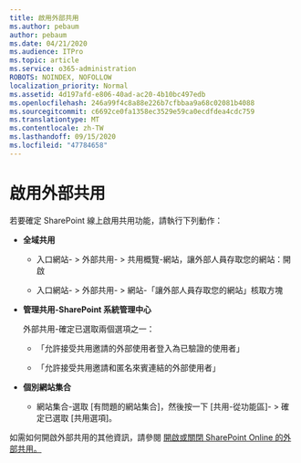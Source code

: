 ```yaml
---
title: 啟用外部共用
ms.author: pebaum
author: pebaum
ms.date: 04/21/2020
ms.audience: ITPro
ms.topic: article
ms.service: o365-administration
ROBOTS: NOINDEX, NOFOLLOW
localization_priority: Normal
ms.assetid: 4d197afd-e806-40ad-ac20-4b10bc497edb
ms.openlocfilehash: 246a99f4c8a88e226b7cfbbaa9a68c02081b4088
ms.sourcegitcommit: c6692ce0fa1358ec3529e59ca0ecdfdea4cdc759
ms.translationtype: MT
ms.contentlocale: zh-TW
ms.lasthandoff: 09/15/2020
ms.locfileid: "47784658"
---
```

# <a name="enable-external-sharing"></a>啟用外部共用

 若要確定 SharePoint 線上啟用共用功能，請執行下列動作：
  
- **全域共用**
    
  - 入口網站- \> 外部共用- \> 共用概覽-網站，讓外部人員存取您的網站：開啟
    
  - 入口網站- \> 外部共用- \> 網站-「讓外部人員存取您的網站」核取方塊
    
- **管理共用-SharePoint 系統管理中心**
    
    外部共用-確定已選取兩個選項之一：
    
  - 「允許接受共用邀請的外部使用者登入為已驗證的使用者」
    
  - 「允許接受共用邀請和匿名來賓連結的外部使用者」
    
- **個別網站集合**
    
  - 網站集合-選取 [有問題的網站集合]，然後按一下 [共用-從功能區]- \> 確定已選取 [共用選項]。
    
如需如何開啟外部共用的其他資訊，請參閱 [開啟或關閉 SharePoint Online 的外部共用。](https://go.microsoft.com/fwlink/?linkid=2047681&amp;clcid=0x409)
  


